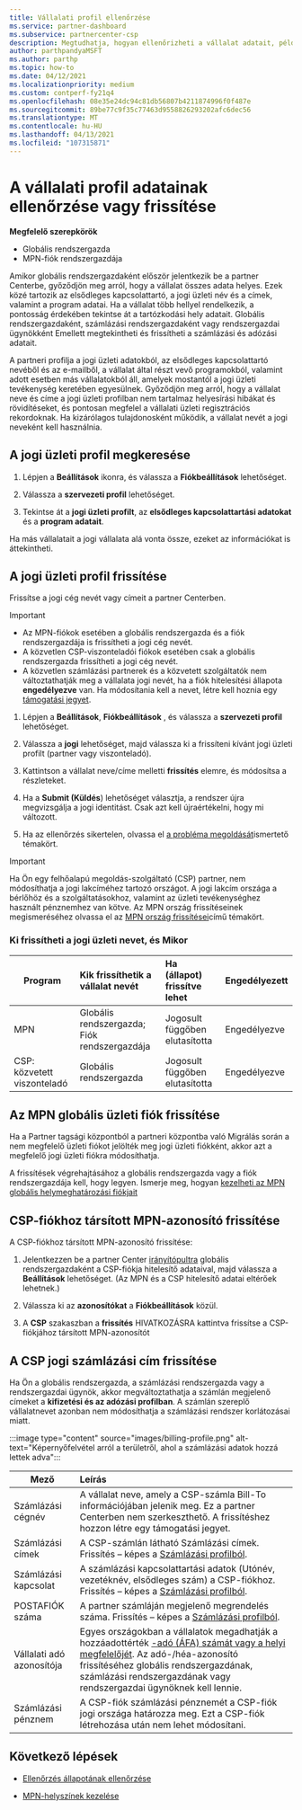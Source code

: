 ```yaml
---
title: Vállalati profil ellenőrzése
ms.service: partner-dashboard
ms.subservice: partnercenter-csp
description: Megtudhatja, hogyan ellenőrizheti a vállalat adatait, például az elsődleges kapcsolattartási, a lakcím-és a program-információkat. A jogi és számlázási címeket is frissítheti.
author: parthpandyaMSFT
ms.author: parthp
ms.topic: how-to
ms.date: 04/12/2021
ms.localizationpriority: medium
ms.custom: contperf-fy21q4
ms.openlocfilehash: 08e35e24dc94c81db56807b4211874996f0f487e
ms.sourcegitcommit: 89be77c9f35c77463d9558826293202afc6dec56
ms.translationtype: MT
ms.contentlocale: hu-HU
ms.lasthandoff: 04/13/2021
ms.locfileid: "107315871"
---
```

# <a name="verify-or-update-your-company-profile-information"></a>A vállalati profil adatainak ellenőrzése vagy frissítése 

**Megfelelő szerepkörök**

- Globális rendszergazda
- MPN-fiók rendszergazdája

Amikor globális rendszergazdaként először jelentkezik be a partner Centerbe, győződjön meg arról, hogy a vállalat összes adata helyes. Ezek közé tartozik az elsődleges kapcsolattartó, a jogi üzleti név és a címek, valamint a program adatai. Ha a vállalat több hellyel rendelkezik, a pontosság érdekében tekintse át a tartózkodási hely adatait. Globális rendszergazdaként, számlázási rendszergazdaként vagy rendszergazdai ügynökként Emellett megtekintheti és frissítheti a számlázási és adózási adatait.

A partneri profilja a jogi üzleti adatokból, az elsődleges kapcsolattartó nevéből és az e-mailből, a vállalat által részt vevő programokból, valamint adott esetben más vállalatokból áll, amelyek mostantól a jogi üzleti tevékenység keretében egyesülnek. Győződjön meg arról, hogy a vállalat neve és címe a jogi üzleti profilban nem tartalmaz helyesírási hibákat és rövidítéseket, és pontosan megfelel a vállalati üzleti regisztrációs rekordoknak. Ha kizárólagos tulajdonosként működik, a vállalat nevét a jogi neveként kell használnia.


## <a name="locate-the-legal-business-profile"></a>A jogi üzleti profil megkeresése

1. Lépjen a **Beállítások** ikonra, és válassza a **Fiókbeállítások** lehetőséget.
 
1. Válassza a **szervezeti profil** lehetőséget. 

2. Tekintse át a **jogi üzleti profilt**, az **elsődleges kapcsolattartási adatokat** és a **program adatait**.

Ha más vállalatait a jogi vállalata alá vonta össze, ezeket az információkat is áttekintheti. 

## <a name="update-your-legal-business-profile"></a>A jogi üzleti profil frissítése 

Frissítse a jogi cég nevét vagy címeit a partner Centerben.

>[!Important]
>- Az MPN-fiókok esetében a globális rendszergazda és a fiók rendszergazdája is frissítheti a jogi cég nevét.
>- A közvetlen CSP-viszonteladói fiókok esetében csak a globális rendszergazda frissítheti a jogi cég nevét. 
>- A közvetlen számlázási partnerek és a közvetett szolgáltatók nem változtathatják meg a vállalata jogi nevét, ha a fiók hitelesítési állapota **engedélyezve** van. Ha módosítania kell a nevet, létre kell hoznia egy [támogatási jegyet](https://partner.microsoft.com/dashboard/support/servicerequests/create?stage=2&topicid=eb74583c-61b3-2124-bffc-00920e0ae772).



1. Lépjen a **Beállítások**, **Fiókbeállítások** , és válassza a **szervezeti profil** lehetőséget.

2. Válassza a **jogi**  lehetőséget, majd válassza ki a frissíteni kívánt jogi üzleti profilt (partner vagy viszonteladó).

1. Kattintson a vállalat neve/címe melletti **frissítés**  elemre, és módosítsa a részleteket.
 
1. Ha a **Submit (Küldés**) lehetőséget választja, a rendszer újra megvizsgálja a jogi identitást. Csak azt kell újraértékelni, hogy mi változott.

1. Ha az ellenőrzés sikertelen, olvassa el [a probléma megoldását](verification-responses.md)ismertető témakört.

>[!Important]
>Ha Ön egy felhőalapú megoldás-szolgáltató (CSP) partner, nem módosíthatja a jogi lakcíméhez tartozó országot. A jogi lakcím országa a bérlőhöz és a szolgáltatásokhoz, valamint az üzleti tevékenységhez használt pénznemhez van kötve. Az MPN ország frissítéseinek megismeréséhez olvassa el az  [MPN ország frissítései](manage-locations.md#change-country-of-partner-global-account)című témakört.


### <a name="who-can-update-legal-business-name-and-when"></a>Ki frissítheti a jogi üzleti nevet, és Mikor

|**Program**|**Kik frissíthetik a vállalat nevét**|**Ha (állapot) frissítve lehet**|**Engedélyezett**|
|---------------------|:-------------------------------|:------------|:-----------------|
MPN|Globális rendszergazda; Fiók rendszergazdája|Jogosult függőben elutasította| Engedélyezve|
|CSP: közvetett viszonteladó|Globális rendszergazda|Jogosult függőben elutasította| Engedélyezve|


## <a name="update-your-mpn-global-business-account"></a>Az MPN globális üzleti fiók frissítése

Ha a Partner tagsági központból a partneri központba való Migrálás során a nem megfelelő üzleti fiókot jelölték meg jogi üzleti fiókként, akkor azt a megfelelő jogi üzleti fiókra módosíthatja.

A frissítések végrehajtásához a globális rendszergazda vagy a fiók rendszergazdája kell, hogy legyen. Ismerje meg, hogyan [kezelheti az MPN globális helymeghatározási fiókjait](manage-locations.md)


## <a name="update-your-mpn-id-associated-with-your-csp-account"></a>CSP-fiókhoz társított MPN-azonosító frissítése

A CSP-fiókhoz társított MPN-azonosító frissítése:

1. Jelentkezzen be a partner Center [irányítópultra](https://partner.microsoft.com/dashboard/home) globális rendszergazdaként a CSP-fiókja hitelesítő adataival, majd válassza a **Beállítások** lehetőséget. (Az MPN és a CSP hitelesítő adatai eltérőek lehetnek.)
 
1. Válassza ki az **azonosítókat** a **Fiókbeállítások** közül.

1. A **CSP** szakaszban a **frissítés** HIVATKOZÁSRA kattintva frissítse a CSP-fiókjához társított MPN-azonosítót 


## <a name="update-your-csp-legal-billing-address"></a>A CSP jogi számlázási cím frissítése

Ha Ön a globális rendszergazda, a számlázási rendszergazda vagy a rendszergazdai ügynök, akkor megváltoztathatja a számlán megjelenő címeket a **kifizetési és az adózási profilban**. A számlán szereplő vállalatnevet azonban nem módosíthatja a számlázási rendszer korlátozásai miatt.

:::image type="content" source="images/billing-profile.png" alt-text="Képernyőfelvétel arról a területről, ahol a számlázási adatok hozzá lettek adva":::

|**Mező**  |**Leírás**|  
|---------------------|:------------------|
|Számlázási cégnév|A vállalat neve, amely a CSP-számla Bill-To információjában jelenik meg.  Ez a partner Centerben nem szerkeszthető.  A frissítéshez hozzon létre egy támogatási jegyet.|
|Számlázási címek|A CSP-számlán látható Számlázási címek. Frissítés – képes a [Számlázási profilból](https://partner.microsoft.com/dashboard/account/v3/accountsettings/billingprofile#commercial).|
|Számlázási kapcsolat|A számlázási kapcsolattartási adatok (Utónév, vezetéknév, elsődleges szám) a CSP-fiókhoz.  Frissítés – képes a [Számlázási profilból](https://partner.microsoft.com/dashboard/account/v3/accountsettings/billingprofile#commercial).|
|POSTAFIÓK száma|A partner számláján megjelenő megrendelés száma.  Frissítés – képes a [Számlázási profilból](https://partner.microsoft.com/dashboard/account/v3/accountsettings/billingprofile#commercial).|
|Vállalati adó azonosítója|Egyes országokban a vállalatok megadhatják a hozzáadottérték [-adó (ÁFA) számát vagy a helyi megfelelőjét](https://docs.microsoft.com/partner-center/organization-tax-info#submit-vat-id-number). Az adó-/héa-azonosító frissítéséhez globális rendszergazdának, számlázási rendszergazdának vagy rendszergazdai ügynöknek kell lennie.|
|Számlázási pénznem|A CSP-fiók számlázási pénznemét a CSP-fiók jogi országa határozza meg.  Ezt a CSP-fiók létrehozása után nem lehet módosítani.|


## <a name="next-steps"></a>Következő lépések

- [Ellenőrzés állapotának ellenőrzése](verification-responses.md)

- [MPN-helyszínek kezelése](manage-locations.md)
